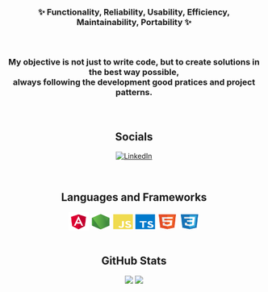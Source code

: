 <div align="center">
  <h3>✨ Functionality, Reliability, Usability, Efficiency, Maintainability, Portability ✨<h3> 

  <br>
  
  <p align="center" style="white-space: normal;">
    My objective is not just to write code, but to create solutions in the best way possible,<br>always following the development good pratices and project patterns.
  </p>
  
  <br>
  
  <h2>Socials</h2>
  
  [![LinkedIn](https://img.shields.io/badge/LinkedIn-0077B5?style=for-the-badge&logo=linkedin&logoColor=white)](https://br.linkedin.com/in/viniciusiancovski)
  
  <br>
  
  <h2>Languages and Frameworks</h2>
  
  <div>
    <img align="center" alt="Angular" height="37" width="40" src="https://raw.githubusercontent.com/devicons/devicon/master/icons/angular/angular-original.svg">
    <img align="center" alt="Node" height="30" width="40" src="https://raw.githubusercontent.com/devicons/devicon/master/icons/nodejs/nodejs-original.svg">
    <img align="center" alt="JavaScript" height="30" width="40" src="https://raw.githubusercontent.com/devicons/devicon/master/icons/javascript/javascript-plain.svg">
    <img align="center" alt="TypeScript" height="30" width="40" src="https://raw.githubusercontent.com/devicons/devicon/master/icons/typescript/typescript-plain.svg">
    <img align="center" alt="HTML" height="30" width="40" src="https://raw.githubusercontent.com/devicons/devicon/master/icons/html5/html5-original.svg">
    <img align="center" alt="CSS" height="30" width="40" src="https://raw.githubusercontent.com/devicons/devicon/master/icons/css3/css3-original.svg">
  </div>
  
  <br>
  
  <h2>GitHub Stats</h2>
  
  <div align="center">
    <div style="display: inline-block">
      <img height="180em" src="https://github-readme-stats.vercel.app/api?username=Iancovski&theme=material-palenight&show_icons=true&hide_border=true&count_private=true">
      <img height="180em" src="https://github-readme-stats.vercel.app/api/top-langs/?username=Iancovski&theme=material-palenight&show_icons=true&hide_border=true&layout=compact">
    </div>
  </div>

  <!--![Iancovski's Streak](https://github-readme-streak-stats.herokuapp.com/?user=Iancovski&theme=radical&hide_border=true)-->
    
</div>


